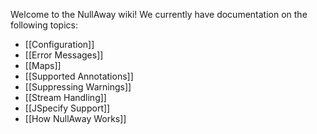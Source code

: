 Welcome to the NullAway wiki!  We currently have documentation on the following topics:

* [[Configuration]]
* [[Error Messages]]
* [[Maps]]
* [[Supported Annotations]]
* [[Suppressing Warnings]]
* [[Stream Handling]]
* [[JSpecify Support]]
* [[How NullAway Works]]